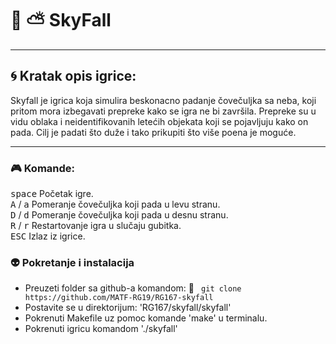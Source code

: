 # :milky_way: :partly_sunny: SkyFall
___

## :cyclone: Kratak opis igrice:
Skyfall je igrica koja simulira beskonacno padanje čovečuljka sa neba, koji pritom mora izbegavati prepreke kako se igra ne bi završila. Prepreke su u vidu oblaka i neidentifikovanih letećih objekata koji se pojavljuju kako on pada. Cilj je padati što duže i tako prikupiti što više poena je moguće.
___

### :video_game: Komande:
<kbd>space</kbd> Početak igre.<br>
<kbd>A</kbd> / <kbd>a</kbd> Pomeranje čovečuljka koji pada u levu stranu.<br>
<kbd>D</kbd> / <kbd>d</kbd> Pomeranje čovečuljka koji pada u desnu stranu.<br>
<kbd>R</kbd> / <kbd>r</kbd> Restartovanje igra u slučaju gubitka.<br>
<kbd>ESC</kbd> Izlaz iz igrice.

### :alien: Pokretanje i instalacija
* Preuzeti folder sa github-a komandom: :link: ``` git clone https://github.com/MATF-RG19/RG167-skyfall``` <br>
* Postavite se u direktorijum: 'RG167/skyfall/skyfall' <br>
* Pokrenuti Makefile uz pomoc komande 'make' u terminalu. <br>
* Pokrenuti igricu komandom './skyfall'
